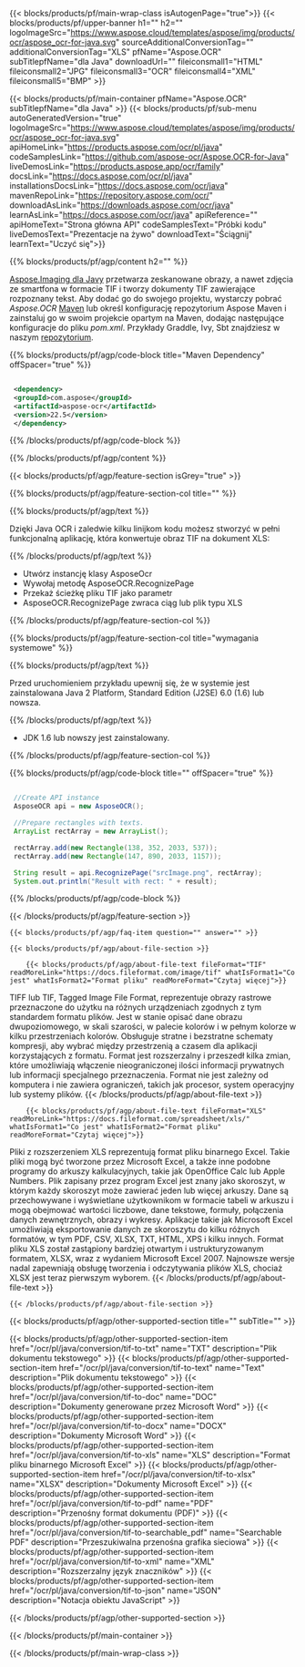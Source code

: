 ﻿---
title:  
weight: 3920
url: /pl/java/conversion/tif-to-xls/ 
lang: pl
langdirlevel: 2
locales: ja,it,ru,de,es,fr,nl,id,lt,pl,pt,vi,tr,ko
description: Przykładowy kod konwersji TIF na XLS Java. Użyj przykładowego kodu API dla plików wsadowych TIF do konwersji XLS w dowolnej aplikacji internetowej lub opartej na Javie na komputery stacjonarne.
---

{{< blocks/products/pf/main-wrap-class isAutogenPage="true">}}
{{< blocks/products/pf/upper-banner h1="" h2="" logoImageSrc="https://www.aspose.cloud/templates/aspose/img/products/ocr/aspose_ocr-for-java.svg" sourceAdditionalConversionTag="" additionalConversionTag="XLS" pfName="Aspose.OCR" subTitlepfName="dla Java" downloadUrl="" fileiconsmall1="HTML" fileiconsmall2="JPG" fileiconsmall3="OCR" fileiconsmall4="XML" fileiconsmall5="BMP" >}}


{{< blocks/products/pf/main-container pfName="Aspose.OCR" subTitlepfName="dla Java" >}}
{{< blocks/products/pf/sub-menu autoGeneratedVersion="true" logoImageSrc="https://www.aspose.cloud/templates/aspose/img/products/ocr/aspose_ocr-for-java.svg" apiHomeLink="https://products.aspose.com/ocr/pl/java" codeSamplesLink="https://github.com/aspose-ocr/Aspose.OCR-for-Java" liveDemosLink="https://products.aspose.app/ocr/family" docsLink="https://docs.aspose.com/ocr/pl/java" installationsDocsLink="https://docs.aspose.com/ocr/java" mavenRepoLink="https://repository.aspose.com/ocr/" downloadAsLink="https://downloads.aspose.com/ocr/java" learnAsLink="https://docs.aspose.com/ocr/java" apiReference="" apiHomeText="Strona główna API" codeSamplesText="Próbki kodu" liveDemosText="Prezentacje na żywo" downloadText="Ściągnij" learnText="Uczyć się">}}

{{% blocks/products/pf/agp/content h2="" %}}



[Aspose.Imaging dla Javy](https://products.aspose.com/imaging/java)
 przetwarza zeskanowane obrazy, a nawet zdjęcia ze smartfona w formacie TIF i tworzy dokumenty TIF zawierające rozpoznany tekst. Aby dodać go do swojego projektu, wystarczy pobrać *Aspose.OCR*
[Maven](https://repository.aspose.com/webapp/#/artifacts/browse/tree/General/repo/com/aspose/aspose-imaging) lub określ konfigurację repozytorium Aspose Maven
i zainstaluj go w swoim projekcie opartym na Maven, dodając następujące konfiguracje do pliku _pom.xml_. Przykłady Graddle, Ivy, Sbt znajdziesz w naszym [repozytorium](https://repository.aspose.com/ocr/).

{{% blocks/products/pf/agp/code-block title="Maven Dependency" offSpacer="true" %}}

```xml

 <dependency>
 <groupId>com.aspose</groupId>
 <artifactId>aspose-ocr</artifactId>
 <version>22.5</version>
 </dependency>

```

{{% /blocks/products/pf/agp/code-block %}}

{{% /blocks/products/pf/agp/content %}}

{{< blocks/products/pf/agp/feature-section isGrey="true" >}}

{{% blocks/products/pf/agp/feature-section-col title="" %}}

{{% blocks/products/pf/agp/text %}}

Dzięki Java OCR i zaledwie kilku linijkom kodu możesz stworzyć w pełni funkcjonalną aplikację, która konwertuje obraz TIF na dokument XLS:

{{% /blocks/products/pf/agp/text %}}

+ Utwórz instancję klasy AsposeOcr
+ Wywołaj metodę AsposeOCR.RecognizePage
+ Przekaż ścieżkę pliku TIF jako parametr
+ AsposeOCR.RecognizePage zwraca ciąg lub plik typu XLS

{{% /blocks/products/pf/agp/feature-section-col %}}

{{% blocks/products/pf/agp/feature-section-col title="wymagania systemowe" %}}

{{% blocks/products/pf/agp/text %}}

Przed uruchomieniem przykładu upewnij się, że w systemie jest zainstalowana Java 2 Platform, Standard Edition (J2SE) 6.0 (1.6) lub nowsza.

{{% /blocks/products/pf/agp/text %}}

- JDK 1.6 lub nowszy jest zainstalowany.

{{% /blocks/products/pf/agp/feature-section-col %}}

{{% blocks/products/pf/agp/code-block title="" offSpacer="true" %}}

```java

 //Create API instance
 AsposeOCR api = new AsposeOCR();

 //Prepare rectangles with texts.
 ArrayList rectArray = new ArrayList();

 rectArray.add(new Rectangle(138, 352, 2033, 537));
 rectArray.add(new Rectangle(147, 890, 2033, 1157));

 String result = api.RecognizePage("srcImage.png", rectArray);
 System.out.println("Result with rect: " + result);

```

{{% /blocks/products/pf/agp/code-block %}}

{{< /blocks/products/pf/agp/feature-section >}}

    {{< blocks/products/pf/agp/faq-item question="" answer="" >}}

    {{< blocks/products/pf/agp/about-file-section >}}
       
        {{< blocks/products/pf/agp/about-file-text fileFormat="TIF" readMoreLink="https://docs.fileformat.com/image/tif" whatIsFormat1="Co jest" whatIsFormat2="Format pliku" readMoreFormat="Czytaj więcej">}}
TIFF lub TIF, Tagged Image File Format, reprezentuje obrazy rastrowe przeznaczone do użytku na różnych urządzeniach zgodnych z tym standardem formatu plików. Jest w stanie opisać dane obrazu dwupoziomowego, w skali szarości, w palecie kolorów i w pełnym kolorze w kilku przestrzeniach kolorów. Obsługuje stratne i bezstratne schematy kompresji, aby wybrać między przestrzenią a czasem dla aplikacji korzystających z formatu. Format jest rozszerzalny i przeszedł kilka zmian, które umożliwiają włączenie nieograniczonej ilości informacji prywatnych lub informacji specjalnego przeznaczenia. Format nie jest zależny od komputera i nie zawiera ograniczeń, takich jak procesor, system operacyjny lub systemy plików.
        {{< /blocks/products/pf/agp/about-file-text >}}

        {{< blocks/products/pf/agp/about-file-text fileFormat="XLS" readMoreLink="https://docs.fileformat.com/spreadsheet/xls/" whatIsFormat1="Co jest" whatIsFormat2="Format pliku" readMoreFormat="Czytaj więcej">}}
Pliki z rozszerzeniem XLS reprezentują format pliku binarnego Excel. Takie pliki mogą być tworzone przez Microsoft Excel, a także inne podobne programy do arkuszy kalkulacyjnych, takie jak OpenOffice Calc lub Apple Numbers. Plik zapisany przez program Excel jest znany jako skoroszyt, w którym każdy skoroszyt może zawierać jeden lub więcej arkuszy. Dane są przechowywane i wyświetlane użytkownikom w formacie tabeli w arkuszu i mogą obejmować wartości liczbowe, dane tekstowe, formuły, połączenia danych zewnętrznych, obrazy i wykresy. Aplikacje takie jak Microsoft Excel umożliwiają eksportowanie danych ze skoroszytu do kilku różnych formatów, w tym PDF, CSV, XLSX, TXT, HTML, XPS i kilku innych. Format pliku XLS został zastąpiony bardziej otwartym i ustrukturyzowanym formatem, XLSX, wraz z wydaniem Microsoft Excel 2007. Najnowsze wersje nadal zapewniają obsługę tworzenia i odczytywania plików XLS, chociaż XLSX jest teraz pierwszym wyborem.
        {{< /blocks/products/pf/agp/about-file-text >}}

    {{< /blocks/products/pf/agp/about-file-section >}}

<!-- aboutfile Ends -->

{{< blocks/products/pf/agp/other-supported-section title="" subTitle="" >}}

{{< blocks/products/pf/agp/other-supported-section-item href="/ocr/pl/java/conversion/tif-to-txt" name="TXT" description="Plik dokumentu tekstowego" >}}
{{< blocks/products/pf/agp/other-supported-section-item href="/ocr/pl/java/conversion/tif-to-text" name="Text" description="Plik dokumentu tekstowego" >}}
{{< blocks/products/pf/agp/other-supported-section-item href="/ocr/pl/java/conversion/tif-to-doc" name="DOC" description="Dokumenty generowane przez Microsoft Word" >}}
{{< blocks/products/pf/agp/other-supported-section-item href="/ocr/pl/java/conversion/tif-to-docx" name="DOCX" description="Dokumenty Microsoft Word" >}}
{{< blocks/products/pf/agp/other-supported-section-item href="/ocr/pl/java/conversion/tif-to-xls" name="XLS" description="Format pliku binarnego Microsoft Excel" >}}
{{< blocks/products/pf/agp/other-supported-section-item href="/ocr/pl/java/conversion/tif-to-xlsx" name="XLSX" description="Dokumenty Microsoft Excel" >}}
{{< blocks/products/pf/agp/other-supported-section-item href="/ocr/pl/java/conversion/tif-to-pdf" name="PDF" description="Przenośny format dokumentu (PDF)" >}}
{{< blocks/products/pf/agp/other-supported-section-item href="/ocr/pl/java/conversion/tif-to-searchable_pdf" name="Searchable PDF" description="Przeszukiwalna przenośna grafika sieciowa" >}}
{{< blocks/products/pf/agp/other-supported-section-item href="/ocr/pl/java/conversion/tif-to-xml" name="XML" description="Rozszerzalny język znaczników" >}}
{{< blocks/products/pf/agp/other-supported-section-item href="/ocr/pl/java/conversion/tif-to-json" name="JSON" description="Notacja obiektu JavaScript" >}}

{{< /blocks/products/pf/agp/other-supported-section >}}

{{< /blocks/products/pf/main-container >}}
    
{{< /blocks/products/pf/main-wrap-class >}}
